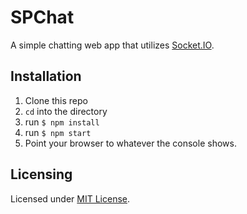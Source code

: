 ﻿# SPChat
A simple chatting web app that utilizes [Socket.IO](https://socket.io/).

## Installation

 1. Clone this repo
 2. `cd` into the directory
 3. run `$ npm install`
 4. run `$ npm start`
 5. Point your browser to whatever the console shows.
## Licensing
Licensed under [MIT License](https://raw.githubusercontent.com/pSnehanshu/SPChat/master/LICENSE).
